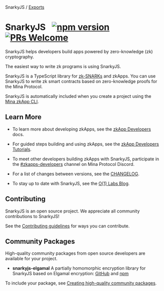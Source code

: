 SnarkyJS / [Exports](modules.md)

# SnarkyJS &nbsp; [![npm version](https://img.shields.io/npm/v/snarkyjs.svg?style=flat)](https://www.npmjs.com/package/snarkyjs) [![PRs Welcome](https://img.shields.io/badge/PRs-welcome-brightgreen.svg)](https://github.com/o1-labs/snarkyjs/blob/main/CONTRIBUTING.md)

SnarkyJS helps developers build apps powered by zero-knowledge (zk) cryptography.

The easiest way to write zk programs is using SnarkyJS.  

SnarkyJS is a TypeScript library for [zk-SNARKs](https://minaprotocol.com/blog/what-are-zk-snarks) and zkApps. You can use SnarkyJS to write zk smart contracts based on zero-knowledge proofs for the Mina Protocol. 

SnarkyJS is automatically included when you create a project using the [Mina zkApp CLI](https://github.com/o1-labs/zkapp-cli). 

## Learn More

- To learn more about developing zkApps, see the [zkApp Developers](https://docs.minaprotocol.com/zkapps) docs.

- For guided steps building and using zkApps, see the [zkApp Developers Tutorials](https://docs.minaprotocol.com/zkapps/tutorials/hello-world).

- To meet other developers building zkApps with SnarkyJS, participate in the [#zkapps-developers](https://discord.com/channels/484437221055922177/915745847692636181) channel on Mina Protocol Discord.

- For a list of changes between versions, see the [CHANGELOG](https://github.com/o1-labs/snarkyjs/blob/main/CHANGELOG.md).

- To stay up to date with SnarkyJS, see the [O(1) Labs Blog](https://blog.o1labs.org/tagged/snarkyjs).

## Contributing

SnarkyJS is an open source project. We appreciate all community contributions to SnarkyJS! 

See the [Contributing guidelines](https://github.com/o1-labs/snarkyjs/blob/main/CONTRIBUTING.md) for ways you can contribute. 

## Community Packages

High-quality community packages from open source developers are available for your project. 

- **snarkyjs-elgamal** A partially homomorphic encryption library for SnarkyJS based on Elgamal encryption: [GitHub](https://github.com/Trivo25/snarkyjs-elgamal) and [npm](https://www.npmjs.com/package/snarkyjs-elgamal) 

To include your package, see [Creating high-quality community packages](https://github.com/o1-labs/snarkyjs/blob/main/CONTRIBUTING.md#creating-high-quality-community-packages).
